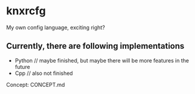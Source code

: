 # knxrcfg
My own config language, exciting right?

## Currently, there are following implementations
- Python // maybe finished, but maybe there will be more features in the future
- Cpp // also not finished

Concept: CONCEPT.md
